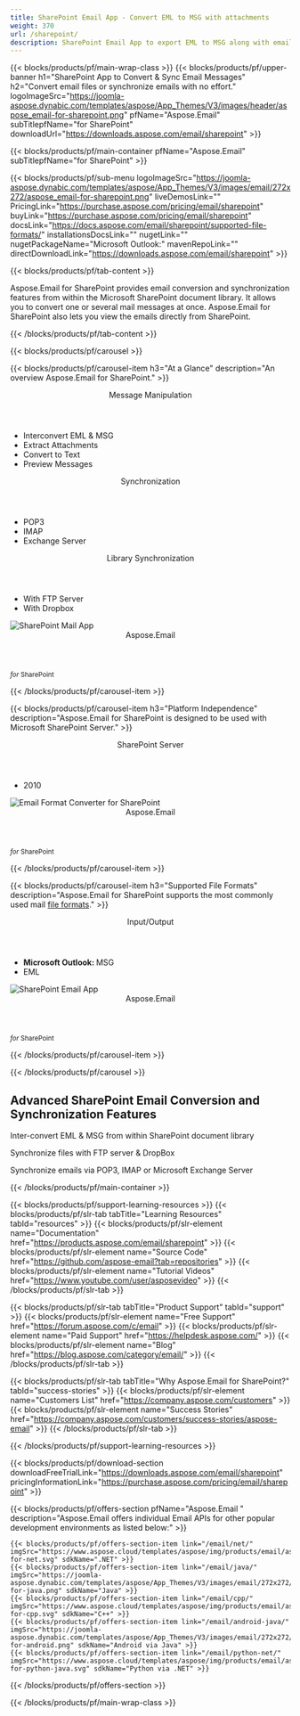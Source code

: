 ```yaml
---
title: SharePoint Email App - Convert EML to MSG with attachments 
weight: 370
url: /sharepoint/ 
description: SharePoint Email App to export EML to MSG along with email Attachments. Synchronize files and emails from FTP POP3 IMAP or MS Exchange Server
---
```


{{< blocks/products/pf/main-wrap-class >}}
{{< blocks/products/pf/upper-banner h1="SharePoint App to Convert & Sync Email Messages" h2="Convert email files or synchronize emails with no effort." logoImageSrc="https://joomla-aspose.dynabic.com/templates/aspose/App_Themes/V3/images/header/aspose_email-for-sharepoint.png" pfName="Aspose.Email" subTitlepfName="for SharePoint" downloadUrl="https://downloads.aspose.com/email/sharepoint" >}}

{{< blocks/products/pf/main-container pfName="Aspose.Email" subTitlepfName="for SharePoint" >}}

{{< blocks/products/pf/sub-menu logoImageSrc="https://joomla-aspose.dynabic.com/templates/aspose/App_Themes/V3/images/email/272x272/aspose_email-for-sharepoint.png" liveDemosLink="" PricingLink="https://purchase.aspose.com/pricing/email/sharepoint" buyLink="https://purchase.aspose.com/pricing/email/sharepoint" docsLink="https://docs.aspose.com/email/sharepoint/supported-file-formats/" installationsDocsLink="" nugetLink="" nugetPackageName="Microsoft Outlook:" mavenRepoLink="" directDownloadLink="https://downloads.aspose.com/email/sharepoint" >}}

{{< blocks/products/pf/tab-content >}}
<p>
 Aspose.Email for SharePoint provides email conversion and synchronization features from within the Microsoft SharePoint document library. It allows you to convert one or several mail messages at once. Aspose.Email for SharePoint also lets you view the emails directly from SharePoint.
</p>

{{< /blocks/products/pf/tab-content >}}

<!--Diagrams Start-->
{{< blocks/products/pf/carousel >}}

{{< blocks/products/pf/carousel-item h3="At a Glance" description="An overview Aspose.Email for SharePoint." >}}
<div class="diagram1 d1-sharepoint">
 <div class="d1-row">
  <div class="d1-col d1-left">
   <header>
    <i class="fa fa-envelope">
    </i>
    Message Manipulation
   </header>
   <ul>
    <li>
     Interconvert EML &amp; MSG
    </li>
    <li>
     Extract Attachments
    </li>
    <li>
     Convert to Text
    </li>
    <li>
     Preview Messages
    </li>
   </ul>
   <header>
    <i class="fa fa-balance-scale">
    </i>
    Synchronization
   </header>
   <ul>
    <li>
     POP3
    </li>
    <li>
     IMAP
    </li>
    <li>
     Exchange Server
    </li>
   </ul>
  </div>
  <!--/left-->
  <div class="d1-col d1-right">
   <header>
    <i class="fa fa-check-square-o">
    </i>
    Library Synchronization
   </header>
   <ul>
    <li>
     With FTP Server
    </li>
    <li>
     With Dropbox
    </li>
   </ul>
  </div>
  <!--/right-->
 </div>
 <!--/row-->
 <div class="d1-logo">
  <img alt="SharePoint Mail App" src="https://joomla-aspose.dynabic.com/templates/aspose/App_Themes/V3/images/email/272x272/aspose_email-for-sharepoint.png"/>
  <header>
   Aspose.Email
  </header>
  <footer>
   <small>
    <em>
     for
    </em>
    SharePoint
   </small>
  </footer>
 </div>
 <!--/logo-->
</div>

{{< /blocks/products/pf/carousel-item >}}

{{< blocks/products/pf/carousel-item h3="Platform Independence" description="Aspose.Email for SharePoint is designed to be used with Microsoft SharePoint Server." >}}
<div class="diagram1 d1-sharepoint">
 <div class="d1-row">
  <div class="d1-col d1-left">
   <header style="padding-left: 0px;">
    <i class="fa fa-cubes">
    </i>
    SharePoint Server
   </header>
   <ul>
    <li>
     2010
    </li>
   </ul>
  </div>
  <!--/left-->
  <div class="d1-col d1-right">
  </div>
  <!--/right-->
 </div>
 <!--/row-->
 <div class="d1-logo">
  <img alt="Email Format Converter for SharePoint" src="https://joomla-aspose.dynabic.com/templates/aspose/App_Themes/V3/images/email/272x272/aspose_email-for-sharepoint.png"/>
  <header>
   Aspose.Email
  </header>
  <footer>
   <small>
    <em>
     for
    </em>
    SharePoint
   </small>
  </footer>
 </div>
 <!--/logo-->
</div>

{{< /blocks/products/pf/carousel-item >}}

{{< blocks/products/pf/carousel-item h3="Supported File Formats" description="Aspose.Email for SharePoint supports the most commonly used mail [file formats](https://docs.aspose.com/email/sharepoint/supported-file-formats/)." >}}
<div class="diagram1 d2 d1-sharepoint">
 <div class="d1-row">
  <div class="d1-col d1-left">
   <header>
    Input/Output
   </header>
   <ul>
    <li>
     <b>
      Microsoft Outlook:
     </b>
     MSG
    </li>
    <li>
     EML
    </li>
   </ul>
  </div>
  <!--/left-->
  <div class="d1-col d1-right">
  </div>
  <!--/right-->
 </div>
 <!--/row-->
 <div class="d1-logo">
  <img alt="SharePoint Email App" src="https://joomla-aspose.dynabic.com/templates/aspose/App_Themes/V3/images/email/272x272/aspose_email-for-sharepoint.png"/>
  <header>
   Aspose.Email
  </header>
  <footer>
   <small>
    <em>
     for
    </em>
    SharePoint
   </small>
  </footer>
 </div>
 <!--/logo-->
</div>

{{< /blocks/products/pf/carousel-item >}}

{{< /blocks/products/pf/carousel >}}
<!--Diagrams End-->

<!--Feature-section Start-->
<div class="container-fluid features-section bg-gray singleproduct">
 <a class="anchor" id="features" name="features">
 </a>
 <div class="row">
  <div class="container">
   <h2 class="pr-ft">
    Advanced SharePoint Email Conversion and Synchronization Features
   </h2>
   <p>
   </p>
   <div class="col-lg-4">
    <em class="fa fa-file-text-o ico-blue fa-2x col-lg-2">
    </em>
    <p class="col-lg-10">
     Inter-convert EML &amp; MSG from within SharePoint document library
    </p>
   </div>
   <div class="col-lg-4">
    <em class="fa fa-server ico-blue fa-2x col-lg-2">
    </em>
    <p class="col-lg-10">
     Synchronize files with FTP server &amp; DropBox
    </p>
   </div>
   <div class="col-lg-4">
    <em class="fa fa-refresh ico-blue fa-2x col-lg-2">
    </em>
    <p class="col-lg-10">
     Synchronize emails via POP3, IMAP or Microsoft Exchange Server
    </p>
   </div>
   <!--

<div class="col-lg-4"><em class="fa fa-dropbox  ico-blue fa-2x col-lg-2"> </em>

<p class="col-lg-10">Synchronize files with DropBox</p>

</div>

-->
   <div class="col-lg-12">
    <h2 class="h2title">
     Inter-conversion of MSG &amp; EML Formats
    </h2>
    <p>
     Aspose.Email for SharePoint supports the most popular message formats. The Email Conversion App also provides the capability to inter-convert the supported message files without losing any information.
    </p>
   </div>
   <div class="col-lg-12">
    <h2 class="h2title">
     Synchronize Emails &amp; Files Directly from SharePoint
    </h2>
    <p>
     Aspose.Email for SharePoint can connect to FTP, POP3, IMAP and Microsoft Exchange Servers for email synchronization right from within the SharePoint applications. Moreover, the app allows to connect with an FTP server and send files from the SharePoint document library.
    </p>
   </div>
   <div class="col-lg-12">
    <h2 class="h2title">
     Extract Attachments
    </h2>
    <p>
     Aspose.Email for SharePoint allows you to extract the attachments from the downloaded messages and store them as separate files in the SharePoint document library.
    </p>
   </div>
  </div>
 </div>
</div>
<!--Feature-section End-->

{{< /blocks/products/pf/main-container >}}


{{< blocks/products/pf/support-learning-resources >}}
{{< blocks/products/pf/slr-tab tabTitle="Learning Resources" tabId="resources" >}}
{{< blocks/products/pf/slr-element name="Documentation" href="https://products.aspose.com/email/sharepoint" >}}
{{< blocks/products/pf/slr-element name="Source Code" href="https://github.com/aspose-email?tab=repositories" >}}
{{< blocks/products/pf/slr-element name="Tutorial Videos" href="https://www.youtube.com/user/asposevideo" >}}
{{< /blocks/products/pf/slr-tab >}}

{{< blocks/products/pf/slr-tab tabTitle="Product Support" tabId="support" >}}
{{< blocks/products/pf/slr-element name="Free Support" href="https://forum.aspose.com/c/email" >}}
{{< blocks/products/pf/slr-element name="Paid Support" href="https://helpdesk.aspose.com/" >}}
{{< blocks/products/pf/slr-element name="Blog" href="https://blog.aspose.com/category/email/" >}}
{{< /blocks/products/pf/slr-tab >}}

{{< blocks/products/pf/slr-tab tabTitle="Why Aspose.Email for SharePoint?" tabId="success-stories" >}}
{{< blocks/products/pf/slr-element name="Customers List" href="https://company.aspose.com/customers" >}}
{{< blocks/products/pf/slr-element name="Success Stories" href="https://company.aspose.com/customers/success-stories/aspose-email" >}}
{{< /blocks/products/pf/slr-tab >}}

{{< /blocks/products/pf/support-learning-resources >}}

{{< blocks/products/pf/download-section downloadFreeTrialLink="https://downloads.aspose.com/email/sharepoint" pricingInformationLink="https://purchase.aspose.com/pricing/email/sharepoint" >}}

{{< blocks/products/pf/offers-section pfName="Aspose.Email " description="Aspose.Email offers individual Email APIs for other popular development environments as listed below:" >}}

    {{< blocks/products/pf/offers-section-item link="/email/net/" imgSrc="https://www.aspose.cloud/templates/aspose/img/products/email/aspose_email-for-net.svg" sdkName=".NET" >}}
    {{< blocks/products/pf/offers-section-item link="/email/java/" imgSrc="https://joomla-aspose.dynabic.com/templates/aspose/App_Themes/V3/images/email/272x272/aspose_email-for-java.png" sdkName="Java" >}}
    {{< blocks/products/pf/offers-section-item link="/email/cpp/" imgSrc="https://www.aspose.cloud/templates/aspose/img/products/email/aspose_email-for-cpp.svg" sdkName="C++" >}}
    {{< blocks/products/pf/offers-section-item link="/email/android-java/" imgSrc="https://joomla-aspose.dynabic.com/templates/aspose/App_Themes/V3/images/email/272x272/aspose_email-for-android.png" sdkName="Android via Java" >}}
    {{< blocks/products/pf/offers-section-item link="/email/python-net/" imgSrc="https://www.aspose.cloud/templates/aspose/img/products/email/aspose_email-for-python-java.svg" sdkName="Python via .NET" >}}

{{< /blocks/products/pf/offers-section >}}

{{< /blocks/products/pf/main-wrap-class >}}